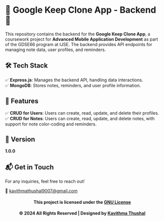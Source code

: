 # 🌟 Google Keep Clone App - Backend 🌟

This repository contains the backend for the **Google Keep Clone App**, a coursework project for **Advanced Mobile
Application Development** as part of the GDSE66 program at IJSE. The backend provides API endpoints for managing note
data, user profiles, and reminders.

## 🛠️ Tech Stack

✅ **Express.js**: Manages the backend API, handling data interactions.</br>
✅ **MongoDB**: Stores notes, reminders, and user profile information.</br>

## 🚀 Features

✅ **CRUD for Users**: Users can create, read, update, and delete their profiles.<br>
✅ **CRUD for Notes**: Users can create, read, update, and delete notes, with support for note color-coding and
reminders.<br>

## 📝 Version

**1.0.0**

## 📬 Get in Touch

For any inquiries, feel free to reach out!

📧 [kavithmathushal9007@gmail.com](mailto:kavithmathushal9007@gmail.com)

<div align="center">

#### This project is licensed under the [GNU License](LICENSE)

#### © 2024 All Rights Reserved | Designed by [Kavithma Thushal](https://github.com/Kavithma-Thushal)

</div>